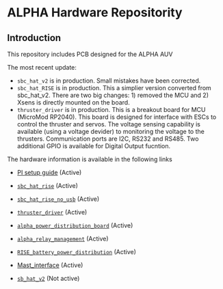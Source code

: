 # ALPHA Hardware Repositority

## **Introduction**
This repository includes PCB designed for the ALPHA AUV

The most recent update:
- `sbc_hat_v2` is in production. Small mistakes have been corrected.
- `sbc_hat_RISE` is in production. This a simplier version converted from sbc_hat_v2. There are two big changes: 1) removed the MCU and 2) Xsens is directly mounted on the board.
- `thruster_driver` is in production. This is a breakout board for MCU (MicroMod RP2040). This board is designed for interface with ESCs to control the thruster and servos. The voltage sensing capability is available (using a voltage devider) to monitoring the voltage to the thrusters. Communication ports are I2C, RS232 and RS485. Two additional GPIO is available for Digital Output fucntion.
 

The hardware information is available in the following links
- [PI setup guide](https://github.com/GSO-soslab/alpha_hardware/blob/master/doc/PI_setup_guide.md) (Active)

- [`sbc_hat_rise`](https://github.com/GSO-soslab/alpha_hardware/blob/master/doc/Boards/SBC_HAT_RISE.md) (Active)

- [`sbc_hat_rise_no_usb`](https://github.com/GSO-soslab/alpha_hardware/blob/master/doc/Boards/SBC_HAT_RISE_no_usb.md) (Active)

- [`thruster_driver`](https://github.com/GSO-soslab/alpha_hardware/blob/master/doc/Boards/Thruster_driver.md) (Active)

- [`alpha_power_distribution_board`](https://github.com/GSO-soslab/alpha_hardware/blob/master/doc/Boards/Alpha_power_distribution.md) (Active)

- [`alpha_relay_management`](https://github.com/GSO-soslab/alpha_hardware/blob/master/doc/Boards/Alpha_relay_management.md) (Active)

- [`RISE_battery_power_distribution`](https://github.com/GSO-soslab/alpha_hardware/blob/master/doc/Boards/RISE_battery_power_distribution.md) (Active)

- [Mast_interface]() (Active)

- [`sb_hat_v2`](https://github.com/GSO-soslab/alpha_hardware/blob/master/doc/Boards/SBC%20HAT%20V2.md) (Not active)